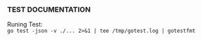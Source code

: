 ### TEST DOCUMENTATION
Runing Test:    
`go test -json -v ./... 2>&1 | tee /tmp/gotest.log | gotestfmt`   

